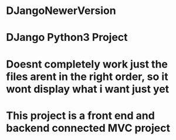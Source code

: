 # DJangoNewerVersion

# DJango Python3 Project

# Doesnt completely work just the files arent in the right order, so it wont display what i want just yet

# This project is a front end and backend connected MVC project
